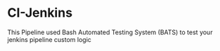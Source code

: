 # CI-Jenkins
This Pipeline used Bash Automated Testing System (BATS) to test your jenkins pipeline custom logic
